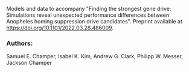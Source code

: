Models and data to accompany "Finding the strongest gene drive: Simulations reveal unexpected performance differences between Anopheles homing suppression drive candidates". Preprint available at https://doi.org/10.1101/2022.03.28.486009.

### Authors:
Samuel E. Champer, Isabel K. Kim, Andrew G. Clark, Philipp W. Messer, Jackson Champer
